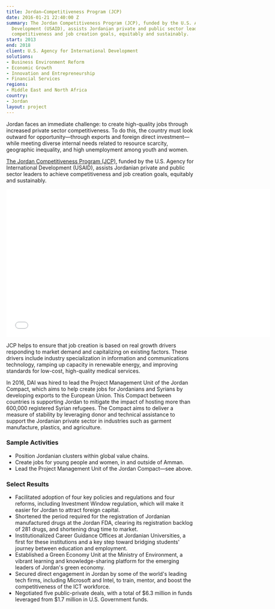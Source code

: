 ```yaml
---
title: Jordan—Competitiveness Program (JCP)
date: 2016-01-21 22:40:00 Z
summary: The Jordan Competitiveness Program (JCP), funded by the U.S. Agency for International
  Development (USAID), assists Jordanian private and public sector leaders to achieve
  competitiveness and job creation goals, equitably and sustainably.
start: 2013
end: 2018
client: U.S. Agency for International Development
solutions:
- Business Environment Reform
- Economic Growth
- Innovation and Entrepreneurship
- Financial Services
regions:
- Middle East and North Africa
country:
- Jordan
layout: project
---
```


Jordan faces an immediate challenge: to create high-quality jobs through increased private sector competitiveness. To do this, the country must look outward for opportunity—through exports and foreign direct investment—while meeting diverse internal needs related to resource scarcity, geographic inequality, and high unemployment among youth and women.

[The Jordan Competitiveness Program (JCP)][1], funded by the U.S. Agency for International Development (USAID), assists Jordanian private and public sector leaders to achieve competitiveness and job creation goals, equitably and sustainably.

<iframe allowfullscreen="" frameborder="0" height="394" mozallowfullscreen="" src="//player.vimeo.com/video/79677732" webkitallowfullscreen="" width="703"></iframe>

JCP helps to ensure that job creation is based on real growth drivers responding to market demand and capitalizing on existing factors. These drivers include industry specialization in information and communications technology, ramping up capacity in renewable energy, and improving standards for low-cost, high-quality medical services.

In 2016, DAI was hired to lead the Project Management Unit of the Jordan Compact, which aims to help create jobs for Jordanians and Syrians by developing exports to the European Union. This Compact between countries is supporting Jordan to mitigate the impact of hosting more than 600,000 registered Syrian refugees. The Compact aims to deliver a measure of stability by leveraging donor and technical assistance to support the Jordanian private sector in industries such as garment manufacture, plastics, and agriculture.

###  Sample Activities

* Position Jordanian clusters within global value chains.
* Create jobs for young people and women, in and outside of Amman.
* Lead the Project Management Unit of the Jordan Compact—see above.

###  Select Results

* Facilitated adoption of four key policies and regulations and four reforms, including Investment Window regulation, which will make it easier for Jordan to attract foreign capital.
* Shortened the period required for the registration of Jordanian manufactured drugs at the Jordan FDA, clearing its registration backlog of 281 drugs, and shortening drug time to market.
* Institutionalized Career Guidance Offices at Jordanian Universities, a first for these institutions and a key step toward bridging students' journey between education and employment.
* Established a Green Economy Unit at the Ministry of Environment, a vibrant learning and knowledge-sharing platform for the emerging leaders of Jordan's green economy.
* Secured direct engagement in Jordan by some of the world's leading tech firms, including Microsoft and Intel, to train, mentor, and boost the competitiveness of the ICT workforce.
* Negotiated five public-private deals, with a total of $6.3 million in funds leveraged from $1.7 million in U.S. Government funds.

[1]: http://www.jcp-jordan.org/
